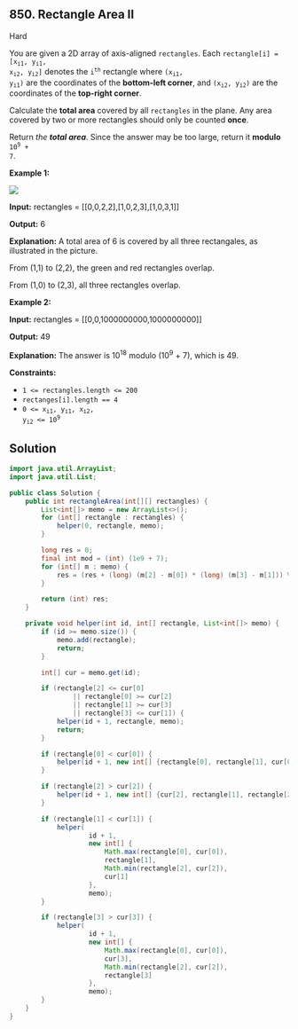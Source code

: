 ## 850\. Rectangle Area II

Hard

You are given a 2D array of axis-aligned `rectangles`. Each <code>rectangle[i] = [x<sub>i1</sub>, y<sub>i1</sub>, x<sub>i2</sub>, y<sub>i2</sub>]</code> denotes the <code>i<sup>th</sup></code> rectangle where <code>(x<sub>i1</sub>, y<sub>i1</sub>)</code> are the coordinates of the **bottom-left corner**, and <code>(x<sub>i2</sub>, y<sub>i2</sub>)</code> are the coordinates of the **top-right corner**.

Calculate the **total area** covered by all `rectangles` in the plane. Any area covered by two or more rectangles should only be counted **once**.

Return _the **total area**_. Since the answer may be too large, return it **modulo** <code>10<sup>9</sup> + 7</code>.

**Example 1:**

![](https://s3-lc-upload.s3.amazonaws.com/uploads/2018/06/06/rectangle_area_ii_pic.png)

**Input:** rectangles = \[\[0,0,2,2],[1,0,2,3],[1,0,3,1]]

**Output:** 6

**Explanation:** A total area of 6 is covered by all three rectangales, as illustrated in the picture. 

From (1,1) to (2,2), the green and red rectangles overlap. 

From (1,0) to (2,3), all three rectangles overlap.

**Example 2:**

**Input:** rectangles = \[\[0,0,1000000000,1000000000]]

**Output:** 49

**Explanation:** The answer is 10<sup>18</sup> modulo (10<sup>9</sup> + 7), which is 49.

**Constraints:**

*   `1 <= rectangles.length <= 200`
*   `rectanges[i].length == 4`
*   <code>0 <= x<sub>i1</sub>, y<sub>i1</sub>, x<sub>i2</sub>, y<sub>i2</sub> <= 10<sup>9</sup></code>

## Solution

```java
import java.util.ArrayList;
import java.util.List;

public class Solution {
    public int rectangleArea(int[][] rectangles) {
        List<int[]> memo = new ArrayList<>();
        for (int[] rectangle : rectangles) {
            helper(0, rectangle, memo);
        }

        long res = 0;
        final int mod = (int) (1e9 + 7);
        for (int[] m : memo) {
            res = (res + (long) (m[2] - m[0]) * (long) (m[3] - m[1])) % mod;
        }

        return (int) res;
    }

    private void helper(int id, int[] rectangle, List<int[]> memo) {
        if (id >= memo.size()) {
            memo.add(rectangle);
            return;
        }

        int[] cur = memo.get(id);

        if (rectangle[2] <= cur[0]
                || rectangle[0] >= cur[2]
                || rectangle[1] >= cur[3]
                || rectangle[3] <= cur[1]) {
            helper(id + 1, rectangle, memo);
            return;
        }

        if (rectangle[0] < cur[0]) {
            helper(id + 1, new int[] {rectangle[0], rectangle[1], cur[0], rectangle[3]}, memo);
        }

        if (rectangle[2] > cur[2]) {
            helper(id + 1, new int[] {cur[2], rectangle[1], rectangle[2], rectangle[3]}, memo);
        }

        if (rectangle[1] < cur[1]) {
            helper(
                    id + 1,
                    new int[] {
                        Math.max(rectangle[0], cur[0]),
                        rectangle[1],
                        Math.min(rectangle[2], cur[2]),
                        cur[1]
                    },
                    memo);
        }

        if (rectangle[3] > cur[3]) {
            helper(
                    id + 1,
                    new int[] {
                        Math.max(rectangle[0], cur[0]),
                        cur[3],
                        Math.min(rectangle[2], cur[2]),
                        rectangle[3]
                    },
                    memo);
        }
    }
}
```
